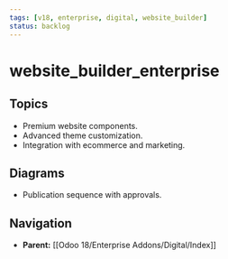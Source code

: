 ```yaml
---
tags: [v18, enterprise, digital, website_builder]
status: backlog
---
```

# website_builder_enterprise

## Topics
- Premium website components.
- Advanced theme customization.
- Integration with ecommerce and marketing.

## Diagrams
- Publication sequence with approvals.






## Navigation
- **Parent:** [[Odoo 18/Enterprise Addons/Digital/Index]]
